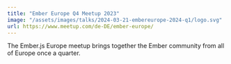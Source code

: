 ```yaml
---
title: "Ember Europe Q4 Meetup 2023"
image: "/assets/images/talks/2024-03-21-embereurope-2024-q1/logo.svg"
url: https://www.meetup.com/de-DE/ember-europe/
---
```


The Ember.js Europe meetup brings together the Ember community from all of
Europe once a quarter.
